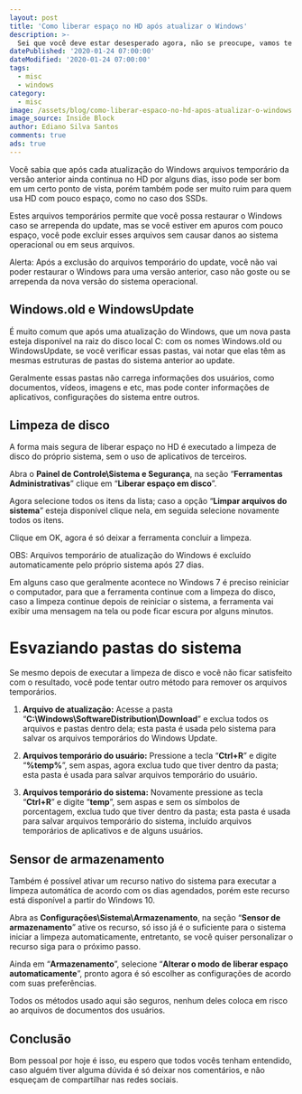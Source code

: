 ```yaml
---
layout: post
title: 'Como liberar espaço no HD após atualizar o Windows'
description: >-
  Sei que você deve estar desesperado agora, não se preocupe, vamos te ajudar a ganhar mais espaço no HD.
datePublished: '2020-01-24 07:00:00'
dateModified: '2020-01-24 07:00:00'
tags:
  - misc
  - windows
category:
  - misc
image: /assets/blog/como-liberar-espaco-no-hd-apos-atualizar-o-windows.jpg
image_source: Inside Block
author: Ediano Silva Santos
comments: true
ads: true
---
```


Você sabia que após cada atualização do Windows arquivos temporário da versão anterior ainda continua no HD por alguns dias, isso pode ser bom em um certo ponto de vista, porém também pode ser muito ruim para quem usa HD com pouco espaço, como no caso dos SSDs.

Estes arquivos temporários permite que você possa restaurar o Windows caso se arrependa do update, mas se você estiver em apuros com pouco espaço, você pode excluir esses arquivos sem causar danos ao sistema operacional ou em seus arquivos.

Alerta: Após a exclusão do arquivos temporário do update, você não vai poder restaurar o Windows para uma versão anterior, caso não goste ou se arrependa da nova versão do sistema operacional.

## Windows.old e WindowsUpdate
É muito comum que após uma atualização do Windows, que um nova pasta esteja disponível na raiz do disco local C: com os nomes Windows.old ou WindowsUpdate, se você verificar essas pastas, vai notar que elas têm as mesmas estruturas de pastas do sistema anterior ao update.

Geralmente essas pastas não carrega informações dos usuários, como documentos, vídeos, imagens e etc, mas pode conter informações de aplicativos, configurações do sistema entre outros.

## Limpeza de disco
A forma mais segura de liberar espaço no HD é executado a limpeza de disco do próprio sistema, sem o uso de aplicativos de terceiros.

Abra o **Painel de Controle\Sistema e Segurança**, na seção “**Ferramentas Administrativas**” clique em “**Liberar espaço em disco**”.

Agora selecione todos os itens da lista; caso a opção “**Limpar arquivos do sistema**” esteja disponível clique nela, em seguida selecione novamente todos os itens.

Clique em OK, agora é só deixar a ferramenta concluir a limpeza.

OBS: Arquivos temporário de atualização do Windows é excluído automaticamente pelo próprio sistema após 27 dias.

Em alguns caso que geralmente acontece no Windows 7 é preciso reiniciar o computador, para que a ferramenta continue com a limpeza do disco, caso a limpeza continue depois de reiniciar o sistema, a ferramenta vai exibir uma mensagem na tela ou pode ficar escura por alguns minutos.

# Esvaziando pastas do sistema
Se mesmo depois de executar a limpeza de disco e você não ficar satisfeito com o resultado, você pode tentar outro método para remover os arquivos temporários.

1. **Arquivo de atualização:** Acesse a pasta “**C:\Windows\SoftwareDistribution\Download**” e exclua todos os arquivos e pastas dentro dela; esta pasta é usada pelo sistema para salvar os arquivos temporários do Windows Update.

2. **Arquivos temporário do usuário:** Pressione a tecla “**Ctrl+R**” e digite “**%temp%**”, sem aspas, agora exclua tudo que tiver dentro da pasta; esta pasta é usada para salvar arquivos temporário do usuário.

3. **Arquivos temporário do sistema:** Novamente pressione as tecla “**Ctrl+R**” e digite “**temp**”, sem aspas e sem os símbolos de porcentagem, exclua tudo que tiver dentro da pasta; esta pasta é usada para salvar arquivos temporário do sistema, incluído arquivos temporários de aplicativos e de alguns usuários.

## Sensor de armazenamento
Também é possível ativar um recurso nativo do sistema para executar a limpeza automática de acordo com os dias agendados, porém este recurso está disponível a partir do Windows 10.

Abra as **Configurações\Sistema\Armazenamento**, na seção “**Sensor de armazenamento**” ative os recurso, só isso já é o suficiente para o sistema iniciar a limpeza automaticamente, entretanto, se você quiser personalizar o recurso siga para o próximo passo.

Ainda em “**Armazenamento**”, selecione “**Alterar o modo de liberar espaço automaticamente**”, pronto agora é só escolher as configurações de acordo com suas preferências.

Todos os métodos usado aqui são seguros, nenhum deles coloca em risco ao arquivos de documentos dos usuários.

## Conclusão
Bom pessoal por hoje é isso, eu espero que todos vocês tenham entendido, caso alguém tiver alguma dúvida é só deixar nos comentários, e não esqueçam de compartilhar nas redes sociais.